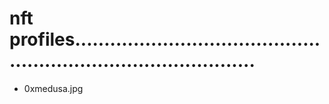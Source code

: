 # nft profiles....................................................................................
- 0xmedusa.jpg
